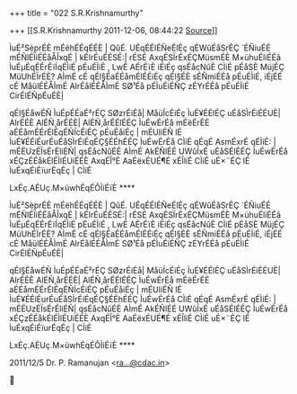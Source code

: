 +++
title = "022 S.R.Krishnamurthy"

+++
[[S.R.Krishnamurthy	2011-12-06, 08:44:22 [Source](https://groups.google.com/g/bvparishat/c/4Sf6qYT0uh4)]]



ÌuÉ²SèprÉÈ mÉëhÉÉqÉÉÈ \| QûÉ. UÉqÉÉlÉÑeÉlÉç qÉWûÉåSrÉÇ ´ÉÑiuÉÉ mÉÑlÉÏiÉÉåÅÎxqÉ \| kÉlrÉuÉÉSÉ:\| rÉSÉ AxqÉSÏrÉxÉÇMüsmÉÈ M×ühuÉliÉÉã ÌuÉµÉqÉÉrÉïÍqÉÌiÉ pÉuÉÌiÉ , LwÉ AÉrÉïÈ iÉiÉç qsÉåcNûÈ CÌiÉ pÉåSÈ MüjÉÇ MüUhÉÏrÉÈ? AÌmÉ cÉ qÉl§ÉaÉÉåmÉlÉÉiÉç qÉl§ÉÈ sÉÑmiÉÉå pÉuÉÌiÉ, iÉjÉÉ cÉ MåülÉÉÅÌmÉ AlrÉålÉÉÅÌmÉ SØ¹Éå pÉÌuÉiÉÑÇ zÉYrÉÉå pÉuÉÌiÉ CirÉlÉÑpÉuÉÈ\|

qÉl§ÉåwÉÑ ÌuÉpÉÉaÉ²rÉÇ SØzrÉiÉå\| MåüÍcÉiÉç ÌuÉ¥ÉÉlÉÇ uÉåSÌrÉiÉÉUÈ\| AlrÉÉÈ AlÉÑ¸årÉÉÈ\| AlÉÑ¸årÉÉlÉÉÇ ÌuÉwÉrÉå mÉëÉrÉÈ aÉÉåmÉÉrÉlÉqÉÑÍcÉiÉÇ pÉuÉåiÉç \| mÉUliÉÑ lÉ ÌuÉ¥ÉÉiÉurÉuÉåSÌrÉiÉqÉÇ§ÉÉhÉÉÇ ÌuÉwÉrÉå CÌiÉ qÉqÉ AsmÉxrÉ qÉÌiÉ: \| mÉËUzÉÏsÉrÉliÉÑ\| qsÉåcNûÉÈ AÌmÉ AkÉÑlÉÉ UWûÍxÉ uÉåSÉlÉÉÇ ÌuÉwÉrÉå xÉÇzÉÉåkÉlÉÌlÉUiÉÉÈ AxqÉÎ°È AaÉëxÉUÉ¶É xÉÎliÉ CÌiÉ uÉ×¨ÉÇ lÉ ÌuÉxqÉiÉïurÉqÉç \| CÌiÉ

LxÉç.AÉUç.M×üwhÉqÉÔÌiÉïÈ ****

ÌuÉ²SèprÉÈ mÉëhÉÉqÉÉÈ \| QûÉ. UÉqÉÉlÉÑeÉlÉç qÉWûÉåSrÉÇ ´ÉÑiuÉÉ mÉÑlÉÏiÉÉåÅÎxqÉ \| kÉlrÉuÉÉSÉ:\| rÉSÉ AxqÉSÏrÉxÉÇMüsmÉÈ M×ühuÉliÉÉã ÌuÉµÉqÉÉrÉïÍqÉÌiÉ pÉuÉÌiÉ , LwÉ AÉrÉïÈ iÉiÉç qsÉåcNûÈ CÌiÉ pÉåSÈ MüjÉÇ MüUhÉÏrÉÈ? AÌmÉ cÉ qÉl§ÉaÉÉåmÉlÉÉiÉç qÉl§ÉÈ sÉÑmiÉÉå pÉuÉÌiÉ, iÉjÉÉ cÉ MåülÉÉÅÌmÉ AlrÉålÉÉÅÌmÉ SØ¹Éå pÉÌuÉiÉÑÇ zÉYrÉÉå pÉuÉÌiÉ CirÉlÉÑpÉuÉÈ\|

qÉl§ÉåwÉÑ ÌuÉpÉÉaÉ²rÉÇ SØzrÉiÉå\| MåüÍcÉiÉç ÌuÉ¥ÉÉlÉÇ uÉåSÌrÉiÉÉUÈ\| AlrÉÉÈ AlÉÑ¸årÉÉÈ\| AlÉÑ¸årÉÉlÉÉÇ ÌuÉwÉrÉå mÉëÉrÉÈ aÉÉåmÉÉrÉlÉqÉÑÍcÉiÉÇ pÉuÉåiÉç \| mÉUliÉÑ lÉ ÌuÉ¥ÉÉiÉurÉuÉåSÌrÉiÉqÉÇ§ÉÉhÉÉÇ ÌuÉwÉrÉå CÌiÉ qÉqÉ AsmÉxrÉ qÉÌiÉ: \| mÉËUzÉÏsÉrÉliÉÑ\| qsÉåcNûÉÈ AÌmÉ AkÉÑlÉÉ UWûÍxÉ uÉåSÉlÉÉÇ ÌuÉwÉrÉå xÉÇzÉÉåkÉlÉÌlÉUiÉÉÈ AxqÉÎ°È AaÉëxÉUÉ¶É xÉÎliÉ CÌiÉ uÉ×¨ÉÇ lÉ ÌuÉxqÉiÉïurÉqÉç \| CÌiÉ

LxÉç.AÉUç.M×üwhÉqÉÔÌiÉïÈ ****





2011/12/5 Dr. P. Ramanujan \<[ra...@cdac.in]()\>



